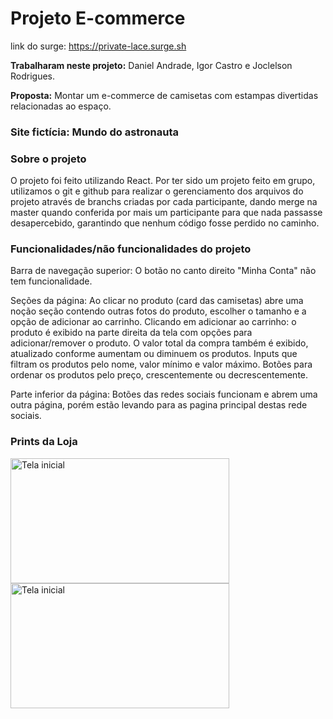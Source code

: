 # Projeto E-commerce

link do surge: https://private-lace.surge.sh

**Trabalharam neste projeto:** Daniel Andrade, Igor Castro e Joclelson Rodrigues.

**Proposta:**  Montar um e-commerce de camisetas com estampas divertidas relacionadas ao espaço.

### Site fictícia: Mundo do astronauta

### Sobre o projeto

O projeto foi feito utilizando React. Por ter sido um projeto feito em grupo, utilizamos o git e github para realizar o gerenciamento dos arquivos do projeto através de branchs criadas por cada participante, dando merge na master quando conferida por mais um participante para que nada passasse desapercebido, garantindo que nenhum código fosse perdido no caminho.

### Funcionalidades/não funcionalidades do projeto

Barra de navegação superior: O botão no canto direito "Minha Conta" não tem funcionalidade.

Seções da página: Ao clicar no produto (card das camisetas) abre uma noção seção contendo outras fotos do produto, escolher o tamanho e a opção de adicionar ao carrinho.
Clicando em adicionar ao carrinho: o produto é exibido na parte direita da tela com opções para adicionar/remover o produto. O valor total da compra também é exibido, atualizado conforme aumentam ou diminuem os produtos.
Inputs que filtram os produtos pelo nome, valor mínimo e valor máximo.
Botões para ordenar os produtos pelo preço, crescentemente ou decrescentemente.

Parte inferior da página: Botões das redes sociais funcionam e abrem uma outra página, porém estão levando para as pagina principal destas rede sociais. 

### Prints da Loja

<img src="https://user-images.githubusercontent.com/100432523/174510439-7b0da043-b557-4a45-954b-55b5f57493ed.png" alt="Tela inicial" width="350px" height="200px"/><img src="https://user-images.githubusercontent.com/100432523/174510532-56df9acc-8189-47b7-9be1-b921e545d64c.png" alt="Tela inicial" width="350px" height="200px"/>

